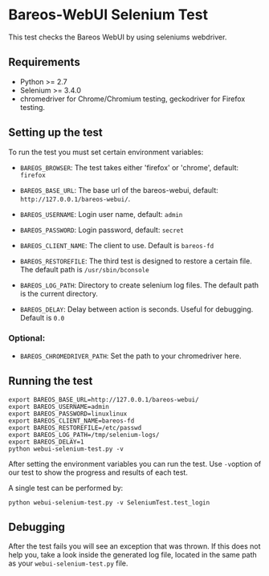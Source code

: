 # Bareos-WebUI Selenium Test

This test checks the Bareos WebUI by using seleniums webdriver.

## Requirements

  * Python >= 2.7
  * Selenium >= 3.4.0
  * chromedriver for Chrome/Chromium testing, geckodriver for Firefox testing.

## Setting up the test

To run the test you must set certain environment variables:

 * `BAREOS_BROWSER`: The test takes either 'firefox' or 'chrome', default: `firefox`

 * `BAREOS_BASE_URL`: The base url of the bareos-webui, default: `http://127.0.0.1/bareos-webui/`.
 * `BAREOS_USERNAME`: Login user name, default: `admin`
 * `BAREOS_PASSWORD`: Login password, default: `secret`
 * `BAREOS_CLIENT_NAME`: The client to use. Default is `bareos-fd`
 * `BAREOS_RESTOREFILE`: The third test is designed to restore a certain file. The default path is `/usr/sbin/bconsole`
 * `BAREOS_LOG_PATH`: Directory to create selenium log files. The default path is the current directory.
 * `BAREOS_DELAY`: Delay between action is seconds. Useful for debugging. Default is `0.0`

### Optional:

 * `BAREOS_CHROMEDRIVER_PATH`: Set the path to your chromedriver here.

## Running the test

```
export BAREOS_BASE_URL=http://127.0.0.1/bareos-webui/
export BAREOS_USERNAME=admin
export BAREOS_PASSWORD=linuxlinux
export BAREOS_CLIENT_NAME=bareos-fd
export BAREOS_RESTOREFILE=/etc/passwd
export BAREOS_LOG_PATH=/tmp/selenium-logs/
export BAREOS_DELAY=1
python webui-selenium-test.py -v
```

After setting the environment variables you can run the test. Use `-v`option of our test to show the progress and results of each test.

A single test can be performed by:

```
python webui-selenium-test.py -v SeleniumTest.test_login
```


## Debugging

After the test fails you will see an exception that was thrown. If this does not help you, take a look inside the generated log file, located in the same path as your `webui-selenium-test.py` file.
